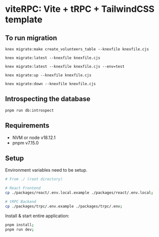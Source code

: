# viteRPC: Vite + tRPC + TailwindCSS template

## To run migration

`knex migrate:make create_volunteers_table --knexfile knexfile.cjs`

`knex migrate:latest --knexfile knexfile.cjs`

`knex migrate:latest --knexfile knexfile.cjs --env=test`

`knex migrate:up --knexfile knexfile.cjs`

`knex migrate:down --knexfile knexfile.cjs`

## Introspecting the database

`pnpm run db:introspect`

## Requirements

- NVM or node v18.12.1
- pnpm v7.15.0

## Setup

Environment variables need to be setup.

```bash
# From ./ (root directory)

# React Frontend
cp ./packages/react/.env.local.example ./packages/react/.env.local;

# tRPC Backend
cp ./packages/trpc/.env.example ./packages/trpc/.env;
```

Install & start entire application:

```bash
pnpm install;
pnpm run dev;
```
